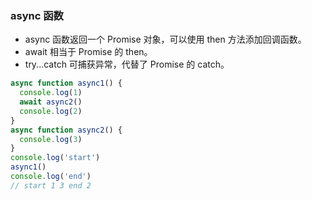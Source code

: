 ### async 函数

+ async 函数返回一个 Promise 对象，可以使用 then 方法添加回调函数。
+ await 相当于 Promise 的 then。
+ try...catch 可捕获异常，代替了 Promise 的 catch。

```js
async function async1() {
  console.log(1)
  await async2()
  console.log(2)
}
async function async2() {
  console.log(3)
}
console.log('start')
async1()
console.log('end')
// start 1 3 end 2
```